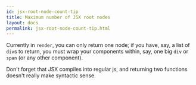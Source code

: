 ```yaml
---
id: jsx-root-node-count-tip
title: Maximum number of JSX root nodes
layout: docs
permalink: jsx-root-node-count-tip.html
---
```


Currently in `render`, you can only return one node; if you have, say, a list of `div`s to return, you must wrap your components within, say, one big `div` or `span` (or any other component).

Don't forget that JSX compiles into regular js, and returning two functions doesn't really make syntactic sense.

